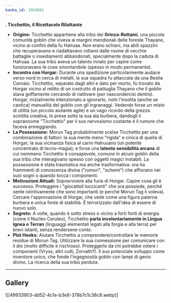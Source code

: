 ```yaml
---
kanka_id: 1954881
---
```


**. Ticchettio, il Ricettacolo Riluttante**

* **Origine:** Ticchettio appartiene alla tribù dei **Grinza-Rottami**,
  una piccola comunità goblin che viveva ai margini meridionali delle
  foreste Thayane, vicino ai confini della fu Halruaa. Non erano schiavi,
  ma abili spazzini che recuperavano e riadattavano rottami dalle rovine
  di vecchie battaglie o insediamenti abbandonati, specialmente dopo la
  caduta di Halruaa. La sua tribù aveva un talento innato per capire come
  funzionavano le cose smontandole (spesso in modo permanente).
* **Incontro con Horgar:**
  Durante una spedizione particolarmente audace verso nord in cerca di
  metalli, la sua squadra fu attaccata da una Bestia Carnaio. Ticchettio,
  separato dagli altri e dato per morto, fu trovato da Horgar vicino al
  relitto di un costrutto di pattuglia Thayano che il goblin stava
  goffamente cercando di riattivare (per nascondercisi dentro). Horgar,
  inizialmente intenzionato a ignorarlo, notò l'insolita (anche se
  caotica) manualità del goblin con gli ingranaggi. Vedendo forse un misto
  di utilità (un piccolo aiutante agile) e un vago ricordo della grezza
  scintilla creativa, lo prese sotto la sua ala burbera, dandogli il
  soprannome "Ticchettio" per il suo nervosismo costante e il rumore che
  faceva armeggiando.
* **La Possessione:**
  Morun Tag probabilmente scelse Ticchettio per una combinazione di
  fattori: la sua mente meno "rigida" e cinica di quella di Horgar; la sua
  vicinanza fisica al carro Halruuano (un potente concentrato di
  tecno-magia); e forse una **latente sensibilità arcana**
  di cui nemmeno Ticchettio è consapevole, comune in alcuni goblin della
  sua tribù che interagivano spesso con oggetti magici instabili. La
  possessione è stata traumatica ma anche trasformativa: ora ha frammenti
  di conoscenza divina ("rumori", "schemi") che affiorano nei suoi sogni o
  quando tocca i componenti.
* **Motivazioni Attuali:**
  Sopravvivere alla furia di Horgar. Capire cosa gli è successo.
  Proteggere i "giocattoli luccicanti" che ora possiede, perché sente
  istintivamente che sono importanti (e perché Morun Tag li voleva).
  Cercare l'approvazione di Horgar, che vede come una figura paterna
  burbera e unica fonte di stabilità. È terrorizzato dall'idea di essere
  di nuovo solo.
* **Segreto:** A volte, quando è sotto stress o vicino a forti fonti di energia (come il Nucleo Ceruleo), Ticchettio **parla involontariamente in Lingua Ignea o Terran** (linguaggi elementali legati alla forgia e alla terra) per brevi istanti, senza rendersene conto.
* **Plot Hooks:**
  Aiutare Ticchettio a comprendere/controllare le memorie residue di
  Morun Tag. Utilizzare la sua connessione per comunicare con il dio
  (molto difficile e rischioso). Proteggerlo da chi potrebbe volere i
  componenti (Vryss, altri culti, Zorvath?). Il suo potenziale sviluppo
  come inventore unico, che fonde l'ingegnosità goblin con lampi di genio
  divino. La ricerca della sua tribù perduta.

---
## Gallery
![[49933903-dd52-4c1e-b3e8-378b7c1c38c8.webp]]
